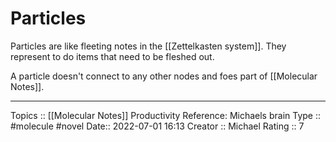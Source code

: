 # Particles
Particles are like fleeting notes in the [[Zettelkasten system]]. They represent to do items that need to be fleshed out. 

A particle doesn't connect to any other nodes and foes part of [[Molecular Notes]].

---
Topics :: [[Molecular Notes]] Productivity
Reference: Michaels brain
Type :: #molecule  #novel 
Date:: 2022-07-01 16:13
Creator :: Michael
Rating :: 7


